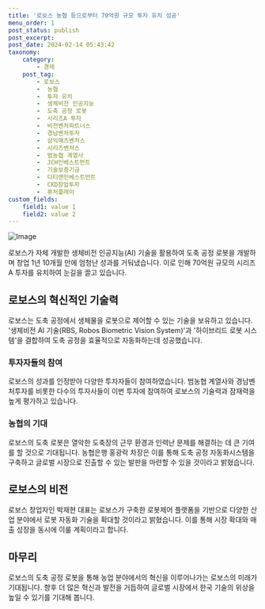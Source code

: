 ```yaml
---
title: '로보스 농협 등으로부터 70억원 규모 투자 유치 성공'
menu_order: 1
post_status: publish
post_excerpt: 
post_date: 2024-02-14 05:43:42
taxonomy:
    category:
        - 경제
    post_tag:
        - 로보스
        -  농협
        -  투자 유치
        -  생체비전 인공지능
        -  도축 공정 로봇
        -  시리즈A 투자
        -  비전벤처파트너스
        -  경남벤처투자
        -  삼익매츠벤처스
        -  시리즈벤처스
        -  범농협 계열사
        -  JCH인베스트먼트
        -  기술보증기금
        -  디티앤인베스트먼트
        -  CKD창업투자
        -  퓨처플레이
custom_fields:
    field1: value 1
    field2: value 2
---
```


![Image](https://imgnews.pstatic.net/image/366/2024/02/13/0000969946_001_20240213102407305.jpg?type=w647)

로보스가 자체 개발한 생체비전 인공지능(AI) 기술을 활용하여 도축 공정 로봇을 개발하며 창업 1년 10개월 만에 엄청난 성과를 거둬냈습니다. 이로 인해 70억원 규모의 시리즈A 투자를 유치하여 눈길을 끌고 있습니다.
## 로보스의 혁신적인 기술력
로보스는 도축 공정에서 생체물을 로봇으로 제어할 수 있는 기술을 보유하고 있습니다. '생체비전 AI 기술(RBS, Robos Biometric Vision System)'과 '하이브리드 로봇 시스템'을 결합하여 도축 공정을 효율적으로 자동화하는데 성공했습니다.
### 투자자들의 참여
로보스의 성과를 인정받아 다양한 투자자들이 참여하였습니다. 범농협 계열사와 경남벤처투자를 비롯한 다수의 투자사들이 이번 투자에 참여하여 로보스의 기술력과 잠재력을 높게 평가하고 있습니다.
### 농협의 기대
로보스의 도축 로봇은 열악한 도축장의 근무 환경과 인력난 문제를 해결하는 데 큰 기여를 할 것으로 기대됩니다. 농협은행 홍광락 차장은 이를 통해 도축 공정 자동화시스템을 구축하고 글로벌 시장으로 진출할 수 있는 발판을 마련할 수 있을 것이라고 밝혔습니다.
## 로보스의 비전
로보스 창업자인 박재현 대표는 로보스가 구축한 로봇제어 플랫폼을 기반으로 다양한 산업 분야에서 로봇 자동화 기술을 확대할 것이라고 밝혔습니다. 이를 통해 시장 확대와 매출 성장을 동시에 이룰 계획이라고 합니다.
## 마무리
로보스의 도축 공정 로봇을 통해 농업 분야에서의 혁신을 이루어나가는 로보스의 미래가 기대됩니다. 향후 더 많은 혁신과 발전을 거듭하여 글로벌 시장에서 한국 기술의 위상을 높일 수 있기를 기대해 봅니다.
